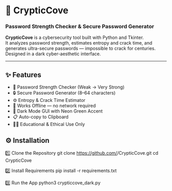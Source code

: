 # 🔐 CrypticCove
### Password Strength Checker & Secure Password Generator

**CrypticCove** is a cybersecurity tool built with Python and Tkinter.  
It analyzes password strength, estimates entropy and crack time, and generates ultra-secure passwords — impossible to crack for centuries.  
Designed in a dark cyber-aesthetic interface.

---

## ✨ Features
- 🧠 Password Strength Checker (Weak → Very Strong)
- 🔒 Secure Password Generator (8–64 characters)
- ⚙️ Entropy & Crack Time Estimator
- 🧰 Works Offline — no network required
- 🎨 Dark Mode GUI with Neon Green Accent
- 📋 Auto-copy to Clipboard
- 🧑‍💻 Educational & Ethical Use Only


## ⚙️ Installation

1️⃣ Clone the Repository
git clone https://github.com/<yourusername>/CrypticCove.git
cd CrypticCove

2️⃣ Install Requirements
pip install -r requirements.txt

3️⃣ Run the App
python3 crypticcove_dark.py
